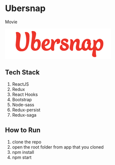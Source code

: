 # Ubersnap

Movie

![alt text](https://github.com/moronkids/ubersnap/blob/master/src/assets/img/ub.png)
## Tech Stack
1. ReactJS
2. Redux
3. React Hooks
4. Bootstrap
5. Node-sass
6. Redux-persist
7. Redux-saga

## How to Run
1. clone the repo
2. open the root folder from app that you cloned
3. npm install
4. npm start
